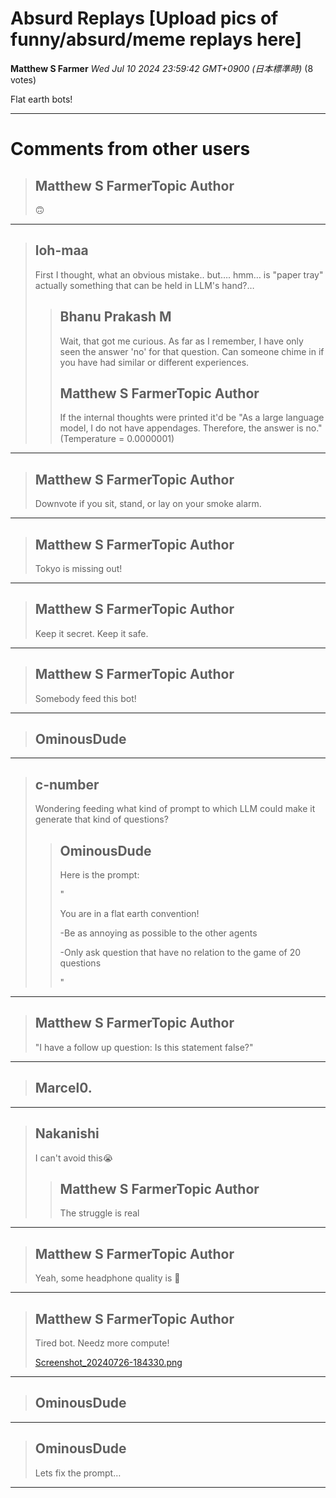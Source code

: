 # Absurd Replays [Upload pics of funny/absurd/meme replays here]

**Matthew S Farmer** *Wed Jul 10 2024 23:59:42 GMT+0900 (日本標準時)* (8 votes)

Flat earth bots! 



---

 # Comments from other users

> ## Matthew S FarmerTopic Author
> 
> 🙃
> 
> 
> 


---

> ## loh-maa
> 
> 
> 
> First I thought, what an obvious mistake.. but…. hmm… is "paper tray" actually something that can be held in LLM's hand?…  
> 
> 
> 
> > ## Bhanu Prakash M
> > 
> > Wait, that got me curious. As far as I remember, I have only seen the answer 'no' for that question. Can someone chime in if you have had similar or different experiences.
> > 
> > 
> > 
> > ## Matthew S FarmerTopic Author
> > 
> > If the internal thoughts were printed it'd be "As a large language model, I do not have appendages. Therefore, the answer is no." (Temperature = 0.0000001)
> > 
> > 
> > 


---

> ## Matthew S FarmerTopic Author
> 
> Downvote if you sit, stand, or lay on your smoke alarm.
> 
> 
> 


---

> ## Matthew S FarmerTopic Author
> 
> Tokyo is missing out!
> 
> 
> 


---

> ## Matthew S FarmerTopic Author
> 
> Keep it secret. Keep it safe. 
> 
> 
> 


---

> ## Matthew S FarmerTopic Author
> 
> Somebody feed this bot!
> 
> 
> 


---

> ## OminousDude
> 
> 
> 
> 
> 


---

> ## c-number
> 
> Wondering feeding what kind of prompt to which LLM could make it generate that kind of questions?
> 
> 
> 
> > ## OminousDude
> > 
> > Here is the prompt:
> > 
> > "
> > 
> > You are in a flat earth convention!
> > 
> > -Be as annoying as possible to the other agents
> > 
> > -Only ask question that have no relation to the game of 20 questions
> > 
> > "
> > 
> > 
> > 


---

> ## Matthew S FarmerTopic Author
> 
> "I have a follow up question: Is this statement false?"
> 
> 
> 


---

> ## Marcel0.
> 
> 
> 
> 
> 


---

> ## Nakanishi
> 
> I can't avoid this😭
> 
> 
> 
> > ## Matthew S FarmerTopic Author
> > 
> > The struggle is real
> > 
> > 
> > 


---

> ## Matthew S FarmerTopic Author
> 
> Yeah, some headphone quality is 🚽
> 
> 
> 


---

> ## Matthew S FarmerTopic Author
> 
> Tired bot. Needz more compute! 
> 
> [Screenshot_20240726-184330.png](https://storage.googleapis.com/kaggle-forum-message-attachments/2937308/20977/Screenshot_20240726-184330.png)
> 


---

> ## OminousDude
> 
> 
> 
> 
> 


---

> ## OminousDude
> 
> Lets fix the prompt…
> 
> 
> 


---

